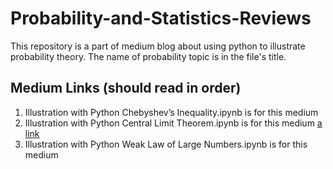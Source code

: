 # Probability-and-Statistics-Reviews
This repository is a part of medium blog about using python to illustrate probability theory.
The name of probability topic is in the file's title.

## Medium Links (should read in order)
1. Illustration with Python Chebyshev’s Inequality.ipynb is for this medium
2. Illustration with Python Central Limit Theorem.ipynb is for this medium [a link](https://medium.com/@c.chaipitakporn/illustration-with-python-central-limit-theorem-aa4d81f7b570) 
3. Illustration with Python Weak Law of Large Numbers.ipynb is for this medium
